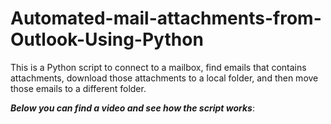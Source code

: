 # Automated-mail-attachments-from-Outlook-Using-Python

This is a Python script  to connect to a mailbox, 
find emails that contains attachments,
download those attachments to a local folder, and then move those emails to a different folder.

***Below you can find a video and see how the script works***:



